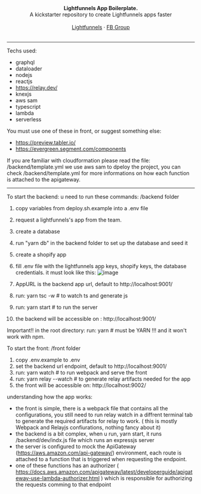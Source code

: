 
<div align="center">
    <div align="center"><strong>Lightfunnels App Boilerplate.</strong></div>
    <div align="center">A kickstarter repository to create Lightfunnels apps faster</div>
    <br />
    <div align="center">
        <a href="https://lightfunnels.com/">Lightfunnels</a> 
        <span> · </span>
        <a href="https://www.facebook.com/groups/lightfunnels">FB Group</a>
    </div>
</div>

<br />

<hr />

Techs used:
- graphql
- dataloader
- nodejs
- reactjs
- https://relay.dev/
- knexjs
- aws sam
- typescript
- lambda
- serverless

You must use one of these in front, or suggest something else:
- https://preview.tabler.io/
- https://evergreen.segment.com/components

If you are familiar with cloudformation please read the file: /backend/template.yml
we use aws sam to dpeloy the project, you can check /backend/template.yml for more informations on how each function is attached to the apigateway.

---

To start the backend: u need to run these commands: /backend folder
1. copy variables from deploy.sh.example into a .env file
2. request a lightfunnels's app from the team.
3. create a database 
4. run "yarn db" in the backend folder to set up the database and seed it
5. create a shopify app
6. fill .env file with the lightfunnels app keys, shopify keys, the database credentials.
    it must look like this: ![image](https://user-images.githubusercontent.com/11160251/140742247-b5689ae9-4f9e-4775-8898-bd98027f03da.png)

8. AppURL is the backend app url, default to http://localhost:9001/
9. run: yarn tsc -w # to watch ts and generate js
10. run: yarn start # to run the server
11. the backend will be accessible on : http://localhost:9001/

Important!!
in the root directory:
run: yarn # must be YARN !!! and it won't work with npm.

To start the front: /front folder
1. copy .env.example to .env
2. set the backend url endpoint, default to http://localhost:9001/
4. run: yarn watch # to run webpack and serve the front
5. run: yarn relay --watch # to generate relay artifacts needed for the app
6. the front will be accessible on: http://localhost:9002/

understanding how the app works:
* the front is simple, there is a webpack file that contains all the configurations, you still need to run relay watch in a diffrent terminal tab to generate the required artifacts for relay to work. ( this is mostly Webpack and Relayjs confiurations, nothing fancy about it)
* the backend is a bit complex, when u run, yarn start, it runs /backend/dev/indx.js file which runs an expressjs server
* the server is configured to mock the ApiGateway (https://aws.amazon.com/api-gateway/) environment, each route is attached to a function that is triggered when requesting the endpoint.
* one of these functions has an authorizer ( https://docs.aws.amazon.com/apigateway/latest/developerguide/apigateway-use-lambda-authorizer.html ) which is responsible for authorizing the requests comming to that endpoint


